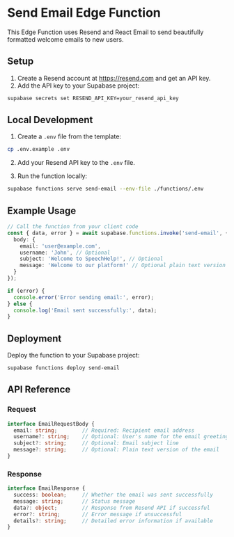 # Send Email Edge Function

This Edge Function uses Resend and React Email to send beautifully formatted welcome emails to new users.

## Setup

1. Create a Resend account at https://resend.com and get an API key.
2. Add the API key to your Supabase project:

```bash
supabase secrets set RESEND_API_KEY=your_resend_api_key
```

## Local Development

1. Create a `.env` file from the template:

```bash
cp .env.example .env
```

2. Add your Resend API key to the `.env` file.

3. Run the function locally:

```bash
supabase functions serve send-email --env-file ./functions/.env
```

## Example Usage

```typescript
// Call the function from your client code
const { data, error } = await supabase.functions.invoke('send-email', {
  body: {
    email: 'user@example.com',
    username: 'John', // Optional
    subject: 'Welcome to SpeechHelp!', // Optional
    message: 'Welcome to our platform!' // Optional plain text version
  }
});

if (error) {
  console.error('Error sending email:', error);
} else {
  console.log('Email sent successfully:', data);
}
```

## Deployment

Deploy the function to your Supabase project:

```bash
supabase functions deploy send-email
```

## API Reference

### Request

```typescript
interface EmailRequestBody {
  email: string;        // Required: Recipient email address
  username?: string;    // Optional: User's name for the email greeting
  subject?: string;     // Optional: Email subject line
  message?: string;     // Optional: Plain text version of the email
}
```

### Response

```typescript
interface EmailResponse {
  success: boolean;     // Whether the email was sent successfully
  message: string;      // Status message
  data?: object;        // Response from Resend API if successful
  error?: string;       // Error message if unsuccessful
  details?: string;     // Detailed error information if available
}
``` 